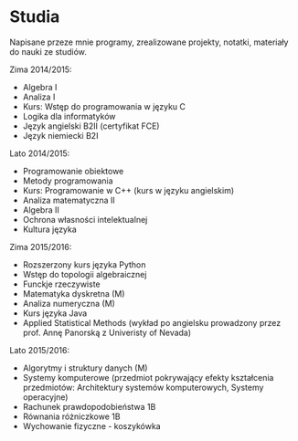# Studia
Napisane przeze mnie programy, zrealizowane projekty, notatki, materiały do nauki ze studiów.

Zima 2014/2015:
* Algebra I 
* Analiza I
* Kurs: Wstęp do programowania w języku C
* Logika dla informatyków 
* Język angielski B2II (certyfikat FCE)
* Język niemiecki B2I

Lato 2014/2015:

* Programowanie obiektowe 
* Metody programowania 
* Kurs: Programowanie w C++ (kurs w języku angielskim) 
* Analiza matematyczna II
* Algebra II 
* Ochrona własności intelektualnej
* Kultura języka

Zima 2015/2016:

* Rozszerzony kurs języka Python
* Wstęp do topologii algebraicznej
* Funckje rzeczywiste
* Matematyka dyskretna (M) 
* Analiza numeryczna (M) 
* Kurs języka Java
* Applied Statistical Methods (wykład po angielsku prowadzony przez prof. Annę Panorską z Univeristy of Nevada)


Lato 2015/2016:

* Algorytmy i struktury danych (M) 
* Systemy komputerowe (przedmiot pokrywający efekty kształcenia przedmiotów: Architektury systemów komputerowych, Systemy operacyjne)
* Rachunek prawdopodobieństwa 1B
* Równania różniczkowe 1B
* Wychowanie fizyczne - koszykówka

